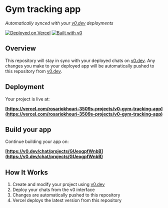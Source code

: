 # Gym tracking app

*Automatically synced with your [v0.dev](https://v0.dev) deployments*

[![Deployed on Vercel](https://img.shields.io/badge/Deployed%20on-Vercel-black?style=for-the-badge&logo=vercel)](https://vercel.com/rosariokhouri-3509s-projects/v0-gym-tracking-app)
[![Built with v0](https://img.shields.io/badge/Built%20with-v0.dev-black?style=for-the-badge)](https://v0.dev/chat/projects/GUeogpfWnbB)

## Overview

This repository will stay in sync with your deployed chats on [v0.dev](https://v0.dev).
Any changes you make to your deployed app will be automatically pushed to this repository from [v0.dev](https://v0.dev).

## Deployment

Your project is live at:

**[https://vercel.com/rosariokhouri-3509s-projects/v0-gym-tracking-app](https://vercel.com/rosariokhouri-3509s-projects/v0-gym-tracking-app)**

## Build your app

Continue building your app on:

**[https://v0.dev/chat/projects/GUeogpfWnbB](https://v0.dev/chat/projects/GUeogpfWnbB)**

## How It Works

1. Create and modify your project using [v0.dev](https://v0.dev)
2. Deploy your chats from the v0 interface
3. Changes are automatically pushed to this repository
4. Vercel deploys the latest version from this repository
